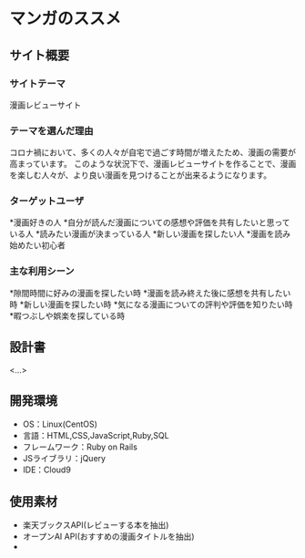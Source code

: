 # マンガのススメ

## サイト概要
### サイトテーマ
漫画レビューサイト

### テーマを選んだ理由
コロナ禍において、多くの人々が自宅で過ごす時間が増えたため、漫画の需要が高まっています。
このような状況下で、漫画レビューサイトを作ることで、漫画を楽しむ人々が、より良い漫画を見つけることが出来るようになります。

### ターゲットユーザ
*漫画好きの人
*自分が読んだ漫画についての感想や評価を共有したいと思っている人
*読みたい漫画が決まっている人
*新しい漫画を探したい人
*漫画を読み始めたい初心者

### 主な利用シーン
*隙間時間に好みの漫画を探したい時
*漫画を読み終えた後に感想を共有したい時
*新しい漫画を探したい時
*気になる漫画についての評判や評価を知りたい時
*暇つぶしや娯楽を探している時

## 設計書
<...>

## 開発環境
- OS：Linux(CentOS)
- 言語：HTML,CSS,JavaScript,Ruby,SQL
- フレームワーク：Ruby on Rails
- JSライブラリ：jQuery
- IDE：Cloud9

## 使用素材
- 楽天ブックスAPI(レビューする本を抽出)
- オープンAI API(おすすめの漫画タイトルを抽出)
- 